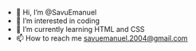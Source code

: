 - 👋 Hi, I’m @SavuEmanuel
- 👀 I’m interested in coding
- 🌱 I’m currently learning HTML and CSS
- 📫 How to reach me savuemanuel.2004@gmail.com
